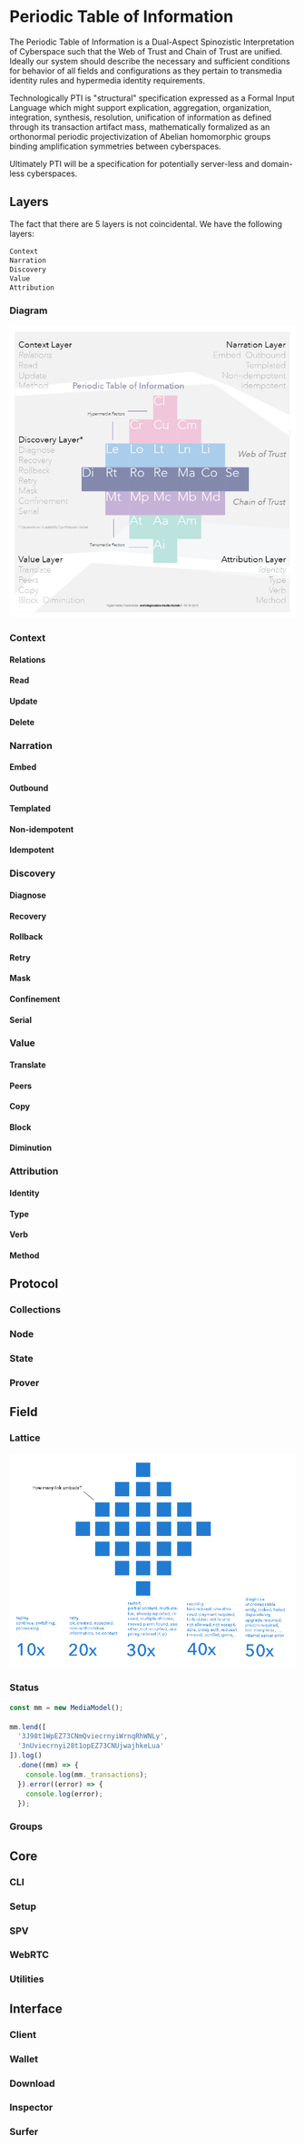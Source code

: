 # Periodic Table of Information

The Periodic Table of Information is a Dual-Aspect Spinozistic Interpretation
of Cyberspace such that the Web of Trust and Chain of Trust are unified.
Ideally our system should describe the necessary and sufficient conditions
for behavior of all fields and configurations as they pertain to transmedia
identity rules and hypermedia identity requirements.

Technologically PTI is "structural" specification expressed as a Formal Input
Language which might support explication, aggregation, organization,
integration, synthesis, resolution, unification of information as defined
through its transaction artifact mass, mathematically formalized as an
orthonormal periodic projectivization of Abelian homomorphic groups binding
amplification symmetries between cyberspaces.

Ultimately PTI will be a specification for potentially server-less and
domain-less cyberspaces.

## Layers

The fact that there are 5 layers is not coincidental. We have the following
layers:

    Context
    Narration
    Discovery
    Value
    Attribution

### Diagram

<img src="https://raw.githubusercontent.com/nerdfiles/periodic-table-of-information/master/docs/images/architecture-internal.png" />

### Context

#### Relations

#### Read

#### Update

#### Delete

### Narration

#### Embed

#### Outbound

#### Templated

#### Non-idempotent

#### Idempotent

### Discovery

#### Diagnose

#### Recovery

#### Rollback

#### Retry

#### Mask

#### Confinement

#### Serial

### Value

#### Translate

#### Peers

#### Copy

#### Block

#### Diminution

### Attribution

#### Identity

#### Type

#### Verb

#### Method

## Protocol

### Collections

### Node

### State

### Prover

## Field

### Lattice

<img src="https://raw.githubusercontent.com/nerdfiles/periodic-table-of-information/master/docs/images/discovery-modeling.png" />

### Status

```javascript
const mm = new MediaModel();

mm.lend([
  '3J98t1WpEZ73CNmQviecrnyiWrnqRhWNLy',
  '3nUviecrnyi28t1opEZ73CNUjwajhkeLua'
]).log()
  .done((mm) => {
    console.log(mm._transactions);
  }).error((error) => {
    console.log(error);
  });
```

### Groups

## Core

### CLI

### Setup

### SPV

### WebRTC

### Utilities

## Interface

### Client

### Wallet

### Download

### Inspector

### Surfer
